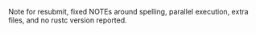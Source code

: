 Note for resubmit, fixed NOTEs around spelling, parallel execution, extra files, and no rustc version reported.
